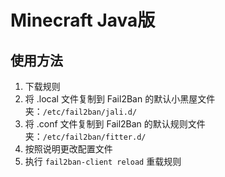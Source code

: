 # Minecraft Java版
## 使用方法

1. 下载规则
2. 将 .local 文件复制到 Fail2Ban 的默认小黑屋文件夹：`/etc/fail2ban/jali.d/`
3. 将 .conf 文件复制到 Fail2Ban 的默认规则文件夹：`/etc/fail2ban/fitter.d/`
4. 按照说明更改配置文件
5. 执行 `fail2ban-client reload` 重载规则
